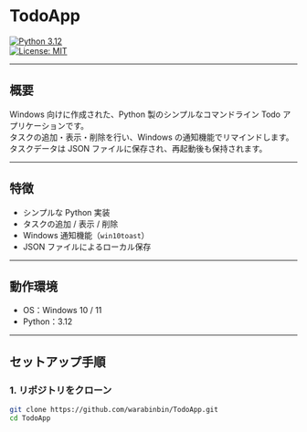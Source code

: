 # TodoApp

[![Python 3.12](https://img.shields.io/badge/python-3.12-blue)](https://www.python.org/)  
[![License: MIT](https://img.shields.io/badge/license-MIT-green)](LICENSE)

---

## 概要

Windows 向けに作成された、Python 製のシンプルなコマンドライン Todo アプリケーションです。  
タスクの追加・表示・削除を行い、Windows の通知機能でリマインドします。  
タスクデータは JSON ファイルに保存され、再起動後も保持されます。

---

## 特徴

- シンプルな Python 実装  
- タスクの追加 / 表示 / 削除  
- Windows 通知機能（`win10toast`）  
- JSON ファイルによるローカル保存  

---

## 動作環境

- OS：Windows 10 / 11  
- Python：3.12  

---

## セットアップ手順

### 1. リポジトリをクローン

```bash
git clone https://github.com/warabinbin/TodoApp.git
cd TodoApp
